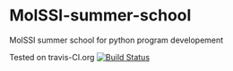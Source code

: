 # MolSSI-summer-school
MolSSI summer school for python program developement

Tested on travis-CI.org
[![Build Status](https://travis-ci.org/Jaewook-Kim/MolSSI-summer-school.svg?branch=master)](https://travis-ci.org/Jaewook-Kim/MolSSI-summer-school)
